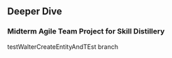 ## Deeper Dive

### Midterm Agile Team Project for Skill Distillery

testWalterCreateEntityAndTEst branch
